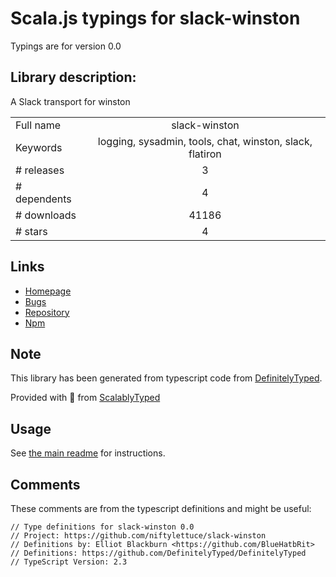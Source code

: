 
# Scala.js typings for slack-winston

Typings are for version 0.0

## Library description:
A Slack transport for winston

|                    |                 |
| ------------------ | :-------------: |
| Full name          | slack-winston |
| Keywords           | logging, sysadmin, tools, chat, winston, slack, flatiron |
| # releases         | 3 |
| # dependents       | 4 |
| # downloads        | 41186 |
| # stars            | 4 |

## Links
- [Homepage](https://github.com/niftylettuce/slack-winston#readme)
- [Bugs](https://github.com/niftylettuce/slack-winston/issues)
- [Repository](https://github.com/niftylettuce/slack-winston)
- [Npm](https://www.npmjs.com/package/slack-winston)
    


## Note
This library has been generated from typescript code from [DefinitelyTyped](https://definitelytyped.org).

Provided with :purple_heart: from [ScalablyTyped](https://github.com/oyvindberg/ScalablyTyped)

## Usage
See [the main readme](../../readme.md) for instructions.

## Comments

These comments are from the typescript definitions and might be useful:
```
// Type definitions for slack-winston 0.0
// Project: https://github.com/niftylettuce/slack-winston
// Definitions by: Elliot Blackburn <https://github.com/BlueHatbRit>
// Definitions: https://github.com/DefinitelyTyped/DefinitelyTyped
// TypeScript Version: 2.3

```

